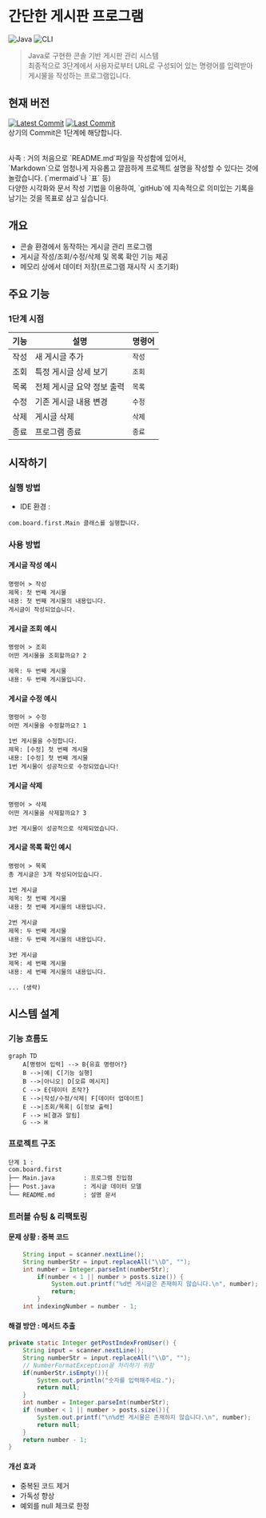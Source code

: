 # 간단한 게시판 프로그램
![Java](https://img.shields.io/badge/Java-23-blueviolet) ![CLI](https://img.shields.io/badge/Interface-CLI-success)

> Java로 구현한 콘솔 기반 게시판 관리 시스템 <br>최종적으로 3단계에서 사용자로부터 URL로 구성되어 있는 명령어를 입력받아 게시물을 작성하는 프로그램입니다.

## 현재 버전
[![Latest Commit](https://img.shields.io/badge/dynamic/json?color=blue&label=Live%20Commit%20ID&query=%24.sha&url=https%3A%2F%2Fapi.github.com%2Frepos%2FZELDA31777%2Ffirst-post-board%2Fcommits%2Fmain)](https://github.com/ZELDA31777/first-post-board/commit/main)
[![Last Commit](https://img.shields.io/github/last-commit/ZELDA31777/first-post-board?style=flat&logo=github)](https://github.com/ZELDA31777/first-post-board/commits/main)<br>
상기의 Commit은 1단계에 해당합니다.

<br>
사족 : 거의 처음으로 `README.md`파일을 작성함에 있어서, <br>
`Markdown`으로 엄청나게 자유롭고 깔끔하게 프로젝트 설명을 작성할 수 있다는 것에 놀랐습니다. (`mermaid`나 `표` 등) <br>
다양한 시각화와 문서 작성 기법을 이용하여, `gitHub`에 지속적으로 의미있는 기록을 남기는 것을 목표로 삼고 싶습니다.

## 개요
- 콘솔 환경에서 동작하는 게시글 관리 프로그램
- 게시글 작성/조회/수정/삭제 및 목록 확인 기능 제공
- 메모리 상에서 데이터 저장(프로그램 재시작 시 초기화)

## 주요 기능
### 1단계 시점
| 기능 | 설명 | 명령어 |
|------|------|--------|
| 작성 | 새 게시글 추가 | `작성` |
| 조회 | 특정 게시글 상세 보기 | `조회` |
| 목록 | 전체 게시글 요약 정보 출력 | `목록` |
| 수정 | 기존 게시글 내용 변경 | `수정` |
| 삭제 | 게시글 삭제 | `삭제` |
| 종료 | 프로그램 종료 | `종료` |
## 시작하기
### 실행 방법
- IDE 환경 : 
```
com.board.first.Main 클래스를 실행합니다.
```
### 사용 방법
#### 게시글 작성 예시
```text
명령어 > 작성
제목: 첫 번째 게시물
내용: 첫 번째 게시물의 내용입니다.
게시글이 작성되었습니다.
```
#### 게시글 조회 예시
```text
명령어 > 조회
어떤 게시물을 조회할까요? 2

제목: 두 번째 게시물
내용: 두 번째 게시물입니다.
```
#### 게시글 수정 예시
```text
명령어 > 수정
어떤 게시물을 수정할까요? 1

1번 게시물을 수정합니다.
제목: [수정] 첫 번째 게시물
내용: [수정] 첫 번째 게시물
1번 게시물이 성공적으로 수정되었습니다!
```
#### 게시글 삭제
```text
명령어 > 삭제
어떤 게시물을 삭제할까요? 3

3번 게시물이 성공적으로 삭제되었습니다.
```
#### 게시글 목록 확인 예시
```text
명령어 > 목록
총 게시글은 3개 작성되어있습니다.

1번 게시글
제목: 첫 번째 게시물
내용: 첫 번째 게시물의 내용입니다.

2번 게시글
제목: 두 번째 게시물
내용: 두 번째 게시물의 내용입니다.

3번 게시글
제목: 세 번째 게시물
내용: 세 번째 게시물의 내용입니다.

... (생략)
```
## 시스템 설계
### 기능 흐름도
```mermaid
graph TD
    A[명령어 입력] --> B{유효 명령어?}
    B -->|예| C[기능 실행]
    B -->|아니오| D[오류 메시지]
    C --> E{데이터 조작?}
    E -->|작성/수정/삭제| F[데이터 업데이트]
    E -->|조회/목록| G[정보 출력]
    F --> H[결과 알림]
    G --> H
```
### 프로젝트 구조
```text
단계 1 :
com.board.first
├── Main.java        : 프로그램 진입점
├── Post.java        : 게시글 데이터 모델
└── README.md        : 설명 문서
```

### 트러블 슈팅 & 리팩토링
#### 문제 상황 : 중복 코드
```java
    String input = scanner.nextLine();
    String numberStr = input.replaceAll("\\D", "");
    int number = Integer.parseInt(numberStr);
        if(number < 1 || number > posts.size()) {
            System.out.printf("%d번 게시글은 존재하지 않습니다.\n", number);
            return;
        }
    int indexingNumber = number - 1;
```
#### 해결 방안 : 메서드 추출
```java
private static Integer getPostIndexFromUser() {
    String input = scanner.nextLine();
    String numberStr = input.replaceAll("\\D", "");
    // NumberFormatException을 처리하기 위함
    if(numberStr.isEmpty()){
        System.out.println("숫자를 입력해주세요.");
        return null;
    }
    int number = Integer.parseInt(numberStr);
    if (number < 1 || number > posts.size()){
        System.out.printf("\n%d번 게시물은 존재하지 않습니다.\n", number);
        return null;
    }
    return number - 1;
}
```
#### 개선 효과
- 중복된 코드 제거
- 가독성 향상
- 예외를 null 체크로 한정